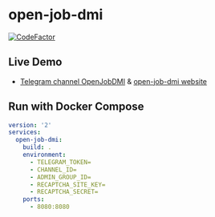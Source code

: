 # open-job-dmi
[![CodeFactor](https://www.codefactor.io/repository/github/unict-dmi/open-job-dmi/badge)](https://www.codefactor.io/repository/github/unict-dmi/open-job-dmi)

## Live Demo
- [Telegram channel OpenJobDMI](https://t.me/OpenJobDMI) & [open-job-dmi website](https://open-job-dmi.unictdev.org/)


## Run with Docker Compose
```yaml
version: '2'
services: 
  open-job-dmi:
    build: .
    environment:
      - TELEGRAM_TOKEN=
      - CHANNEL_ID=
      - ADMIN_GROUP_ID=
      - RECAPTCHA_SITE_KEY=
      - RECAPTCHA_SECRET=
    ports:
      - 8080:8080
```
